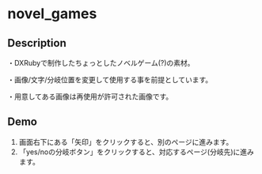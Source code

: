 novel_games
====

## Description
・DXRubyで制作したちょっとしたノベルゲーム(?)の素材。

・画像/文字/分岐位置を変更して使用する事を前提としています。

・用意してある画像は再使用が許可された画像です。

## Demo
1. 画面右下にある「矢印」をクリックすると、別のページに進みます。
2. 「yes/noの分岐ボタン」をクリックすると、対応するページ(分岐先)に進みます。
